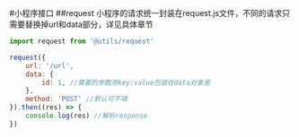 #小程序接口
##request
小程序的请求统一封装在request.js文件，不同的请求只需要替换掉url和data部分，详见具体章节
```javascript
import request from '@utils/request'

request({
    url: '/url',
    data: {
        id: 1, //需要的参数用key:value包装在data对象里
    },
    method: 'POST' //默认可不填
}).then((res) => {
    console.log(res) //解析response
})
```